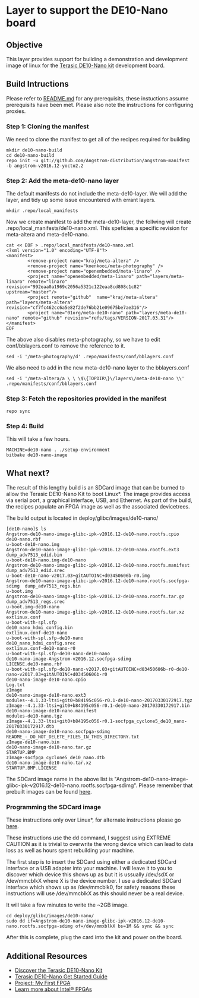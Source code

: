 # Layer to support the DE10-Nano board

## Objective
This layer provides support for building a demonstration and development image of linux for the [Terasic DE10-Nano kit](https://www.terasic.com.tw/cgi-bin/page/archive.pl?Language=English&CategoryNo=205&No=1046&PartNo=8) development board.

## Build Intructions
Please refer to [README.md](https://github.com/Angstrom-distribution/angstrom-manifest/blob/master/README.md) for any prerequisits, these instuctions assume prerequisits have been met.  Please also note the instructions for configuring proxies.

### Step 1: Cloning the manifest
We need to clone the manifest to get all of the recipes required for building
```
mkdir de10-nano-build
cd de10-nano-build
repo init -u git://github.com/Angstrom-distribution/angstrom-manifest -b angstrom-v2016.12-yocto2.2 
```
### Step 2: Add the meta-de10-nano layer
The default manifests do not include the meta-de10-layer.  We will add the layer, and tidy up some issue encountered with errant layers.

```
mkdir .repo/local_manifests
```
Now we create manifest to add the meta-de10-layer, the follwing will create .repo/local_manifests/de10-nano.xml.  This speficies a specific revision for meta-altera and meta-de10-nano.

```
cat << EOF > .repo/local_manifests/de10-nano.xml
<?xml version="1.0" encoding="UTF-8"?>                                          
<manifest>                                                                      
        <remove-project name="kraj/meta-altera" />                              
        <remove-project name="koenkooi/meta-photography" />                     
        <remove-project name="openembedded/meta-linaro" />                      
        <project name="openembedded/meta-linaro" path="layers/meta-linaro" remote="linaro" revision="992eaa0a1969c2056a5321c122eaa8cd808c1c82" upstream="master"/>
        <project remote="github"  name="kraj/meta-altera" path="layers/meta-altera" revision="cf7fc462cc6a5e82f2de76bb21e09675be7ae316"/>
        <project name="01org/meta-de10-nano" path="layers/meta-de10-nano" remote="github" revision="refs/tags/VERSION-2017.03.31"/>
</manifest> 
EOF
```
The above also disables meta-photography, so we have to edit conf/bblayers.conf to remove the reference to it.
```
sed -i '/meta-photography/d' .repo/manifests/conf/bblayers.conf
```
We also need to add in the new meta-de10-nano layer to the bblayers.conf

```
sed -i '/meta-altera/a \ \ \$\{TOPDIR\}\/layers\/meta-de10-nano \\' .repo/manifests/conf/bblayers.conf
```

### Step 3: Fetch the repositories provided in the manifest
```
repo sync
```

### Step 4: Build
This will take a few hours. 
```
MACHINE=de10-nano . ./setup-environment
bitbake de10-nano-image
```

## What next?
The result of this lengthy build is an SDCard image that can be burned to allow the Terasic DE10-Nano Kit to boot Linux\*.  The image provides access via serial port, a graphical interface, USB, and Ethernet.  As part of the build, the recipes populate an FPGA image as well as the associated devicetrees.  

The build output is located in deploy/glibc/images/de10-nano/

```
[de10-nano]$ ls
Angstrom-de10-nano-image-glibc-ipk-v2016.12-de10-nano.rootfs.cpio           de10-nano.rbf                                                           u-boot-de10-nano.img
Angstrom-de10-nano-image-glibc-ipk-v2016.12-de10-nano.rootfs.ext3           dump_adv7513_edid.bin                                                   u-boot-de10-nano.img-de10-nano
Angstrom-de10-nano-image-glibc-ipk-v2016.12-de10-nano.rootfs.manifest       dump_adv7513_edid.srec                                                  u-boot-de10-nano-v2017.03+gitAUTOINC+d03450606b-r0.img
Angstrom-de10-nano-image-glibc-ipk-v2016.12-de10-nano.rootfs.socfpga-sdimg  dump_adv7513_regs.bin                                                   u-boot.img
Angstrom-de10-nano-image-glibc-ipk-v2016.12-de10-nano.rootfs.tar.gz         dump_adv7513_regs.srec                                                  u-boot.img-de10-nano
Angstrom-de10-nano-image-glibc-ipk-v2016.12-de10-nano.rootfs.tar.xz         extlinux.conf                                                           u-boot-with-spl.sfp
de10_nano_hdmi_config.bin                                                   extlinux.conf-de10-nano                                                 u-boot-with-spl.sfp-de10-nano
de10_nano_hdmi_config.srec                                                  extlinux.conf-de10-nano-r0                                              u-boot-with-spl.sfp-de10-nano-de10-nano
de10-nano-image-Angstrom-v2016.12.socfpga-sdimg                             LICENSE.de10-nano.rbf                                                   u-boot-with-spl.sfp-de10-nano-v2017.03+gitAUTOINC+d03450606b-r0-de10-nano-v2017.03+gitAUTOINC+d03450606b-r0
de10-nano-image-de10-nano.cpio                                              Log.txt                                                                 zImage
de10-nano-image-de10-nano.ext3                                              modules--4.1.33-ltsi+git0+b84195c056-r0.1-de10-nano-20170330172917.tgz  zImage--4.1.33-ltsi+git0+b84195c056-r0.1-de10-nano-20170330172917.bin
de10-nano-image-de10-nano.manifest                                          modules-de10-nano.tgz                                                   zImage--4.1.33-ltsi+git0+b84195c056-r0.1-socfpga_cyclone5_de10_nano-20170330172917.dtb
de10-nano-image-de10-nano.socfpga-sdimg                                     README_-_DO_NOT_DELETE_FILES_IN_THIS_DIRECTORY.txt                      zImage-de10-nano.bin
de10-nano-image-de10-nano.tar.gz                                            STARTUP.BMP                                                             zImage-socfpga_cyclone5_de10_nano.dtb
de10-nano-image-de10-nano.tar.xz                                            STARTUP.BMP.LICENSE

```
The SDCard image name in the above list is "Angstrom-de10-nano-image-glibc-ipk-v2016.12-de10-nano.rootfs.socfpga-sdimg".  Please remember that prebuilt images can be found [here](https://signin.intel.com/logout?target=https://software.intel.com/en-us/iot/hardware/fpga/de10-nano).

### Programming the SDCard image
These instructions only over Linux\*, for alternate instructions please go [here](https://software.intel.com/en-us/write-image-to-micro-sd-card).

These instructions use the dd command, I suggest using EXTREME CAUTION as it is trivial to overwrite the wrong device which can lead to data loss as well as hours spent rebuilding your machine.

The first step is to insert the SDCard using either a dedicated SDCard interface or a USB adapter into your machine.  I will leave it to you to discover which device this shows up as but it is ussually /dev/sdX or /dev/mmcblkX where X is the device number.  I use a dedicated SDCard interface which shows up as /dev/mmcblk0, for safety reasons these instructions will use /dev/mmcblkX as this should never be a real device.

It will take a few minutes to write the ~2GB image.
```
cd deploy/glibc/images/de10-nano/
sudo dd if=Angstrom-de10-nano-image-glibc-ipk-v2016.12-de10-nano.rootfs.socfpga-sdimg of=/dev/mmxblkX bs=1M && sync && sync
```

After this is complete, plug the card into the kit and power on the board.

 ## Additional Resources
* [Discover the Terasic DE10-Nano Kit](https://signin.intel.com/logout?target=https://software.intel.com/en-us/iot/hardware/fpga/de10-nano)
* [Terasic DE10-Nano Get Started Guide](https://software.intel.com/en-us/terasic-de10-nano-get-started-guide)
* [Project: My First FPGA](https://software.intel.com/en-us/articles/my-first-fpga)
* [Learn more about Intel® FPGAs](https://software.intel.com/en-us/iot/hardware/fpga/)
